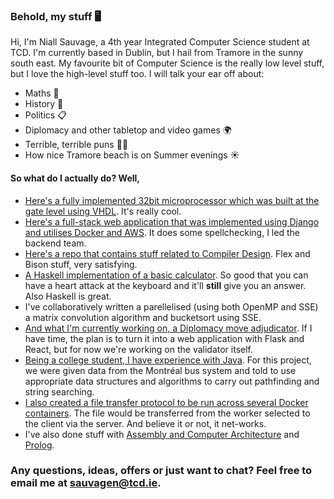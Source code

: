 ### Behold, my stuff 🖥️

Hi, I'm Niall Sauvage, a 4th year Integrated Computer Science student at TCD. I'm currently based in Dublin, but I hail from Tramore in the sunny south east. My favourite bit of Computer Science is the really low level stuff, but I love the high-level stuff too.
I will talk your ear off about:

- Maths 📐
- History 📘
- Politics 📋
- Diplomacy and other tabletop and video games 🌍
- Terrible, terrible puns 🤦‍♂️
- How nice Tramore beach is on Summer evenings ☀️

#### So what do I actually do? Well,
- [Here's a fully implemented 32bit microprocessor which was built at the gate level using VHDL](https://github.com/ni-sauvage/CS22022). It's really cool.
- [Here's a full-stack web application that was implemented using Django and utilises Docker and AWS](https://github.com/MaxCunningham19/legal_spellcheck). It does some spellchecking, I led the backend team.
- [Here's a repo that contains stuff related to Compiler Design](https://github.com/ni-sauvage/CS33071). Flex and Bison stuff, very satisfying.
- [A Haskell implementation of a basic calculator](https://github.com/alexandersep/CSU33012-SWENG-ASS1). So good that you can have a heart attack at the keyboard and it'll **still** give you an answer. Also Haskell is great.
- I've collaboratively written a parellelised (using both OpenMP and SSE) a matrix convolution algorithm and bucketsort using SSE. 
- [And what I'm currently working on, a Diplomacy move adjudicator](https://github.com/ni-sauvage/diplomac). If I have time, the plan is to turn it into a web application with Flask and React, but for now we're working on the validator itself.
- [Being a college student, I have experience with Java](https://github.com/ni-sauvage/Algs-Final-Project). For this project, we were given data from the Montréal bus system and told to use appropriate data structures and algorithms to carry out pathfinding and string searching.
- [I also created a file transfer protocol to be run across several Docker containers](https://github.com/ni-sauvage/Networks-Assign-1). The file would be transferred from the worker selected to the client via the server. And believe it or not, it net-works.
- I've also done stuff with [Assembly and Computer Architecture](https://github.com/ni-sauvage/CS34021) and [Prolog](https://github.com/ni-sauvage/CS34011).

### Any questions, ideas, offers or just want to chat? Feel free to email me at [sauvagen@tcd.ie](mailto:sauvagen@tcd.ie).

